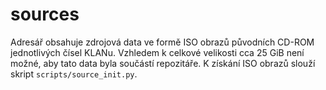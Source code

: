 # sources

Adresář obsahuje zdrojová data ve formě ISO obrazů původních CD-ROM jednotlivých čísel KLANu. Vzhledem k celkové velikosti cca 25 GiB není možné, aby tato data byla součástí repozitáře. K získání ISO obrazů slouží skript `scripts/source_init.py`.
